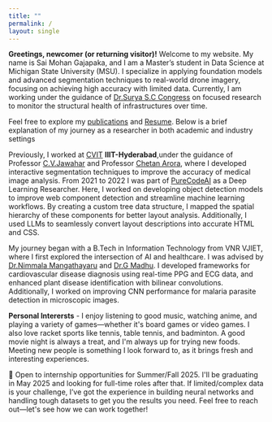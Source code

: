 ```yaml
---
title: ""
permalink: /
layout: single
---
```

**Greetings, newcomer (or returning visitor)!** Welcome to my website. My name is Sai Mohan Gajapaka, and I am a Master’s student in Data Science at Michigan State University (MSU). I specialize in applying foundation models and advanced segmentation techniques to real-world drone imagery, focusing on achieving high accuracy with limited data. Currently, I am working under the guidance of  [Dr.Surya S.C Congress](https://engineering.msu.edu/faculty/Surya-SC-Congress) on focused research to monitor the structural health of infrastructures over time.

Feel free to explore my [publications](publications) and [Resume](cv). Below is a brief explanation of my journey as a researcher in both academic and industry settings

Previously, I worked at [CVIT](http://cvit.iiit.ac.in) **IIIT-Hyderabad**,under the guidance of Professor [C.V.Jawahar](https://faculty.iiit.ac.in/~jawahar/) and Professor [Chetan Arora](https://www.cse.iitd.ac.in/~chetan/), where I developed interactive segmentation techniques to improve the accuracy of medical image analysis. From 2021 to 2022 I was part of [PureCodeAI](https://purecode.ai) as a Deep Learning Researcher. Here, I worked on developing object detection models to improve web component detection and streamline machine learning workflows. By creating a custom tree data structure, I mapped the spatial hierarchy of these components for better layout analysis. Additionally, I used LLMs to seamlessly convert layout descriptions into accurate HTML and CSS.

My journey began with a B.Tech in Information Technology from VNR VJIET, where I first explored the intersection of AI and healthcare. I was advised by [Dr.Nimmala Mangathayaru](https://scholar.google.co.in/citations?user=djgiAekAAAAJ&hl=en) and [Dr.G Madhu](https://scholar.google.co.in/citations?hl=en&user=cOgRevQAAAAJ&view_op=list_works&sortby=pubdate). I developed frameworks for cardiovascular disease diagnosis using real-time PPG and ECG data, and enhanced plant disease identification with bilinear convolutions. Additionally, I worked on improving CNN performance for malaria parasite detection in microscopic images. 

**Personal Interersts** - 
I enjoy listening to good music, watching anime, and playing a variety of games—whether it's board games or video games. I also love racket sports like tennis, table tennis, and badminton. A good movie night is always a treat, and I'm always up for trying new foods. Meeting new people is something I look forward to, as it brings fresh and interesting experiences.

🚀 Open to internship opportunities for Summer/Fall 2025. I'll be graduating in May 2025 and looking for full-time roles after that. If limited/complex data is your challenge, I’ve got the experience in building neural networks and handling tough datasets to get you the results you need. Feel free to reach out—let's see how we can work together!


